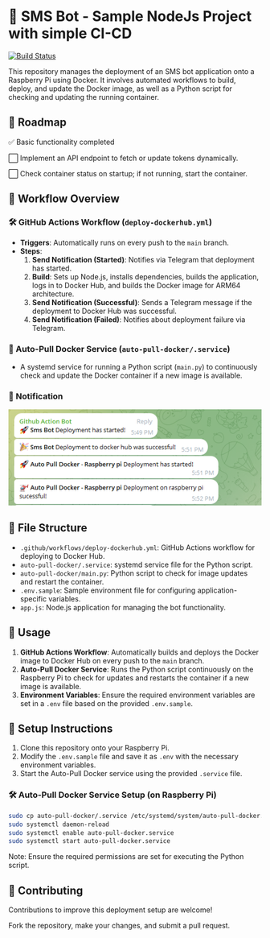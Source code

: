 # 📱 SMS Bot - Sample NodeJs Project with simple CI-CD

[![Build Status](https://github.com/dongtranthien/sms-bot/workflows/Deploy%20to%20Docker%20Hub/badge.svg)](https://github.com/dongtranthien/sms-bot/actions)


This repository manages the deployment of an SMS bot application onto a Raspberry Pi using Docker. It involves automated workflows to build, deploy, and update the Docker image, as well as a Python script for checking and updating the running container.
## 📆 Roadmap
✅ Basic functionality completed

⬜ Implement an API endpoint to fetch or update tokens dynamically.

⬜ Check container status on startup; if not running, start the container.

## 🚀 Workflow Overview

### 🛠️ GitHub Actions Workflow (`deploy-dockerhub.yml`)

- **Triggers**: Automatically runs on every push to the `main` branch.
- **Steps**:
  1. **Send Notification (Started)**: Notifies via Telegram that deployment has started.
  2. **Build**: Sets up Node.js, installs dependencies, builds the application, logs in to Docker Hub, and builds the Docker image for ARM64 architecture.
  3. **Send Notification (Successful)**: Sends a Telegram message if the deployment to Docker Hub was successful.
  4. **Send Notification (Failed)**: Notifies about deployment failure via Telegram.

### 🤖 Auto-Pull Docker Service (`auto-pull-docker/.service`)

- A systemd service for running a Python script (`main.py`) to continuously check and update the Docker container if a new image is available.

### 📢 Notification
<div style="text-align:center">
    <img src="notification.png" alt="Notification Image">
</div>

## 📁 File Structure

- `.github/workflows/deploy-dockerhub.yml`: GitHub Actions workflow for deploying to Docker Hub.
- `auto-pull-docker/.service`: systemd service file for the Python script.
- `auto-pull-docker/main.py`: Python script to check for image updates and restart the container.
- `.env.sample`: Sample environment file for configuring application-specific variables.
- `app.js`: Node.js application for managing the bot functionality.

## 🚀 Usage

1. **GitHub Actions Workflow**: Automatically builds and deploys the Docker image to Docker Hub on every push to the `main` branch.
2. **Auto-Pull Docker Service**: Runs the Python script continuously on the Raspberry Pi to check for updates and restarts the container if a new image is available.
3. **Environment Variables**: Ensure the required environment variables are set in a `.env` file based on the provided `.env.sample`.

## 🔧 Setup Instructions

1. Clone this repository onto your Raspberry Pi.
2. Modify the `.env.sample` file and save it as `.env` with the necessary environment variables.
3. Start the Auto-Pull Docker service using the provided `.service` file.

### 🛠️ Auto-Pull Docker Service Setup (on Raspberry Pi)

```bash
sudo cp auto-pull-docker/.service /etc/systemd/system/auto-pull-docker.service
sudo systemctl daemon-reload
sudo systemctl enable auto-pull-docker.service
sudo systemctl start auto-pull-docker.service
```
Note: Ensure the required permissions are set for executing the Python script.

## 🙌 Contributing
Contributions to improve this deployment setup are welcome! 

Fork the repository, make your changes, and submit a pull request.

